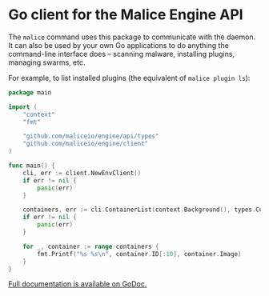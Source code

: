# Go client for the Malice Engine API

The `malice` command uses this package to communicate with the daemon. It can also be used by your own Go applications to do anything the command-line interface does – scanning malware, installing plugins, managing swarms, etc.

For example, to list installed plugins (the equivalent of `malice plugin ls`):

```go
package main

import (
	"context"
	"fmt"

	"github.com/maliceio/engine/api/types"
	"github.com/maliceio/engine/client"
)

func main() {
	cli, err := client.NewEnvClient()
	if err != nil {
		panic(err)
	}

	containers, err := cli.ContainerList(context.Background(), types.ContainerListOptions{})
	if err != nil {
		panic(err)
	}

	for _, container := range containers {
		fmt.Printf("%s %s\n", container.ID[:10], container.Image)
	}
}
```

[Full documentation is available on GoDoc.](https://godoc.org/github.com/maliceio/engine/client)